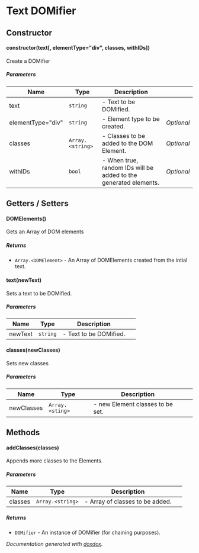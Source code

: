 # Text DOMifier


## Constructor
#### constructor(text[, elementType&#x3D;&quot;div&quot;, classes, withIDs]) 

Create a DOMifier




##### Parameters

| Name | Type | Description |  |
| ---- | ---- | ----------- | -------- |
| text | `string`  | - Text to be DOMified. | &nbsp; |
| elementType&#x3D;&quot;div&quot; | `string`  | - Element type to be created. | *Optional* |
| classes | `Array.<string>`  | - Classes to be added to the DOM Element. | *Optional* |
| withIDs | `bool`  | - When true, random IDs will be added to the generated elements. | *Optional* |



## Getters / Setters

#### DOMElements() 

Gets an Array of DOM elements


##### Returns


- `Array.<DOMElement>`  - An Array of DOMElements created from the intial text.



#### text(newText) 

Sets a text to be DOMified.


##### Parameters

| Name | Type | Description |  |
| ---- | ---- | ----------- | -------- |
| newText | `string`  | - Text to be DOMified. | &nbsp; |



#### classes(newClasses) 

Sets new classes


##### Parameters

| Name | Type | Description |  |
| ---- | ---- | ----------- | -------- |
| newClasses | `Array.<sting>`  | - new Element classes to be set. | &nbsp; |



## Methods

#### addClasses(classes) 

Appends more classes to the Elements.




##### Parameters

| Name | Type | Description |  |
| ---- | ---- | ----------- | -------- |
| classes | `Array.<string>`  | - Array of classes to be added. | &nbsp; |




##### Returns


- `DOMifier`  - An instance of DOMifier (for chaining purposes).




*Documentation generated with [doxdox](https://github.com/neogeek/doxdox).*

